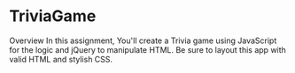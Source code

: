 # TriviaGame
Overview
In this assignment, You'll create a Trivia game using JavaScript for the logic and jQuery to manipulate HTML. Be sure to layout this app with valid HTML and stylish CSS.
